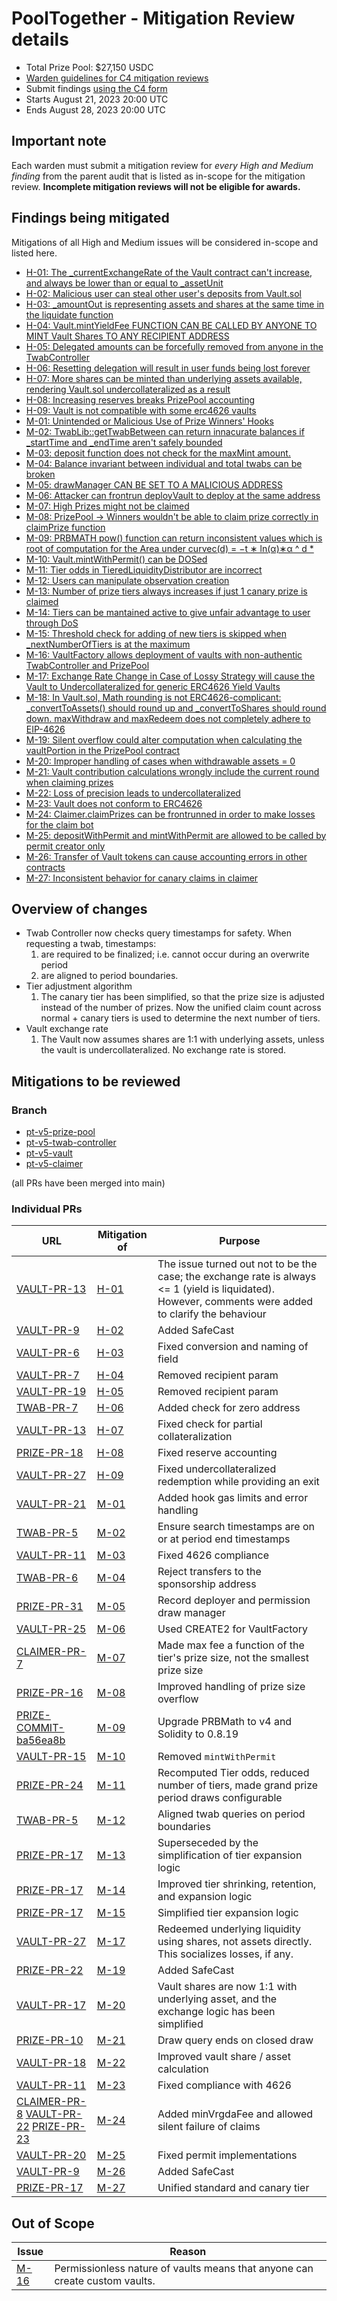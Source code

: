 # PoolTogether - Mitigation Review details
- Total Prize Pool: $27,150 USDC 
- [Warden guidelines for C4 mitigation reviews](https://code4rena.notion.site/Guidelines-for-C4-mitigation-reviews-ed10fc5cfbf640bd8dcec66f38b343c4)
- Submit findings [using the C4 form](https://code4rena.com/contests/2023-08-pooltogether-mitigation-review/submit)
- Starts August 21, 2023 20:00 UTC 
- Ends August 28, 2023 20:00 UTC 

## Important note 

Each warden must submit a mitigation review for *every High and Medium finding* from the parent audit that is listed as in-scope for the mitigation review. **Incomplete mitigation reviews will not be eligible for awards.**

## Findings being mitigated

Mitigations of all High and Medium issues will be considered in-scope and listed here.

- [H-01: The _currentExchangeRate of the Vault contract can't increase, and always be lower than or equal to _assetUnit](https://github.com/code-423n4/2023-07-pooltogether-findings/issues/443)
- [H-02: Malicious user can steal other user's deposits from Vault.sol](https://github.com/code-423n4/2023-07-pooltogether-findings/issues/439)
- [H-03: _amountOut is representing assets and shares at the same time in the liquidate function](https://github.com/code-423n4/2023-07-pooltogether-findings/issues/427)
- [H-04: Vault.mintYieldFee FUNCTION CAN BE CALLED BY ANYONE TO MINT Vault Shares TO ANY RECIPIENT ADDRESS](https://github.com/code-423n4/2023-07-pooltogether-findings/issues/396)
- [H-05: Delegated amounts can be forcefully removed from anyone in the TwabController](https://github.com/code-423n4/2023-07-pooltogether-findings/issues/351)
- [H-06: Resetting delegation will result in user funds being lost forever](https://github.com/code-423n4/2023-07-pooltogether-findings/issues/206)
- [H-07: More shares can be minted than underlying assets available, rendering Vault.sol undercollateralized as a result](https://github.com/code-423n4/2023-07-pooltogether-findings/issues/190)
- [H-08: Increasing reserves breaks PrizePool accounting](https://github.com/code-423n4/2023-07-pooltogether-findings/issues/147)
- [H-09: Vault is not compatible with some erc4626 vaults](https://github.com/code-423n4/2023-07-pooltogether-findings/issues/79)
- [M-01: Unintended or Malicious Use of Prize Winners' Hooks](https://github.com/code-423n4/2023-07-pooltogether-findings/issues/465)
- [M-02: TwabLib::getTwabBetween can return innacurate balances if _startTime and _endTime aren't safely bounded](https://github.com/code-423n4/2023-07-pooltogether-findings/issues/464)
- [M-03: deposit function does not check for the maxMint amount.](https://github.com/code-423n4/2023-07-pooltogether-findings/issues/458)
- [M-04: Balance invariant between individual and total twabs can be broken](https://github.com/code-423n4/2023-07-pooltogether-findings/issues/452)
- [M-05: drawManager CAN BE SET TO A MALICIOUS ADDRESS](https://github.com/code-423n4/2023-07-pooltogether-findings/issues/431)
- [M-06: Attacker can frontrun deployVault to deploy at the same address](https://github.com/code-423n4/2023-07-pooltogether-findings/issues/416)
- [M-07: High Prizes might not be claimed](https://github.com/code-423n4/2023-07-pooltogether-findings/issues/415)
- [M-08: PrizePool -> Winners wouldn't be able to claim prize correctly in claimPrize function](https://github.com/code-423n4/2023-07-pooltogether-findings/issues/399)
- [M-09: PRBMATH pow() function can return inconsistent values which is root of computation for the Area under curvec(d) = −t ∗ ln(α)∗α ^ d *](https://github.com/code-423n4/2023-07-pooltogether-findings/issues/395)
- [M-10: Vault.mintWithPermit() can be DOSed](https://github.com/code-423n4/2023-07-pooltogether-findings/issues/384)
- [M-11: Tier odds in TieredLiquidityDistributor are incorrect](https://github.com/code-423n4/2023-07-pooltogether-findings/issues/352)
- [M-12: Users can manipulate observation creation](https://github.com/code-423n4/2023-07-pooltogether-findings/issues/334)
- [M-13: Number of prize tiers always increases if just 1 canary prize is claimed](https://github.com/code-423n4/2023-07-pooltogether-findings/issues/332)
- [M-14: Tiers can be mantained active to give unfair advantage to user through DoS](https://github.com/code-423n4/2023-07-pooltogether-findings/issues/331)
- [M-15: Threshold check for adding of new tiers is skipped when _nextNumberOfTiers is at the maximum](https://github.com/code-423n4/2023-07-pooltogether-findings/issues/314)
- [M-16: VaultFactory allows deployment of vaults with non-authentic TwabController and PrizePool](https://github.com/code-423n4/2023-07-pooltogether-findings/issues/300)
- [M-17: Exchange Rate Change in Case of Lossy Strategy will cause the Vault to Undercollateralized for generic ERC4626 Yield Vaults](https://github.com/code-423n4/2023-07-pooltogether-findings/issues/256)
- [M-18: In Vault.sol, Math rounding is not ERC4626-complicant: _convertToAssets() should round up and _convertToShares should round down. maxWithdraw and maxRedeem does not completely adhere to EIP-4626](https://github.com/code-423n4/2023-07-pooltogether-findings/issues/250)
- [M-19: Silent overflow could alter computation when calculating the vaultPortion in the PrizePool contract](https://github.com/code-423n4/2023-07-pooltogether-findings/issues/243)
- [M-20: Improper handling of cases when withdrawable assets = 0](https://github.com/code-423n4/2023-07-pooltogether-findings/issues/180)
- [M-21: Vault contribution calculations wrongly include the current round when claiming prizes](https://github.com/code-423n4/2023-07-pooltogether-findings/issues/150)
- [M-22: Loss of precision leads to undercollateralized](https://github.com/code-423n4/2023-07-pooltogether-findings/issues/143)
- [M-23: Vault does not conform to ERC4626](https://github.com/code-423n4/2023-07-pooltogether-findings/issues/129)
- [M-24: Claimer.claimPrizes can be frontrunned in order to make losses for the claim bot](https://github.com/code-423n4/2023-07-pooltogether-findings/issues/115)
- [M-25: depositWithPermit and mintWithPermit are allowed to be called by permit creator only](https://github.com/code-423n4/2023-07-pooltogether-findings/issues/113)
- [M-26: Transfer of Vault tokens can cause accounting errors in other contracts](https://github.com/code-423n4/2023-07-pooltogether-findings/issues/91)
- [M-27: Inconsistent behavior for canary claims in claimer](https://github.com/code-423n4/2023-07-pooltogether-findings/issues/61)

## Overview of changes

- Twab Controller now checks query timestamps for safety. When requesting a twab, timestamps:
    1. are required to be finalized; i.e. cannot occur during an overwrite period
    2. are aligned to period boundaries.
- Tier adjustment algorithm
    1. The canary tier has been simplified, so that the prize size is adjusted instead of the number of prizes. Now the unified claim count across normal + canary tiers is used to determine the next number of tiers.
- Vault exchange rate
    1. The Vault now assumes shares are 1:1 with underlying assets, unless the vault is undercollateralized. No exchange rate is stored.

## Mitigations to be reviewed

### Branch

- [pt-v5-prize-pool](https://github.com/GenerationSoftware/pt-v5-prize-pool)
- [pt-v5-twab-controller](https://github.com/GenerationSoftware/pt-v5-twab-controller)
- [pt-v5-vault](https://github.com/GenerationSoftware/pt-v5-vault)
- [pt-v5-claimer](https://github.com/GenerationSoftware/pt-v5-claimer)

(all PRs have been merged into main)

### Individual PRs

| URL | Mitigation of | Purpose | 
| ----------- | ------------- | ----------- |
| [VAULT-PR-13](https://github.com/GenerationSoftware/pt-v5-vault/pull/13) | [H-01](https://github.com/code-423n4/2023-07-pooltogether-findings/issues/443) | The issue turned out not to be the case; the exchange rate is always <= 1 (yield is liquidated). However, comments were added to clarify the behaviour |
| [VAULT-PR-9](https://github.com/GenerationSoftware/pt-v5-vault/pull/9) | [H-02](https://github.com/code-423n4/2023-07-pooltogether-findings/issues/439) | Added SafeCast |
| [VAULT-PR-6](https://github.com/GenerationSoftware/pt-v5-vault/pull/6) | [H-03](https://github.com/code-423n4/2023-07-pooltogether-findings/issues/427) | Fixed conversion and naming of field |
| [VAULT-PR-7](https://github.com/GenerationSoftware/pt-v5-vault/pull/7)| [H-04](https://github.com/code-423n4/2023-07-pooltogether-findings/issues/396) | Removed recipient param |
| [VAULT-PR-19](https://github.com/GenerationSoftware/pt-v5-vault/pull/19) | [H-05](https://github.com/code-423n4/2023-07-pooltogether-findings/issues/351) | Removed recipient param |
| [TWAB-PR-7](https://github.com/GenerationSoftware/pt-v5-twab-controller/pull/7) | [H-06](https://github.com/code-423n4/2023-07-pooltogether-findings/issues/206) | Added check for zero address |
| [VAULT-PR-13](https://github.com/GenerationSoftware/pt-v5-vault/pull/13) | [H-07](https://github.com/code-423n4/2023-07-pooltogether-findings/issues/190) | Fixed check for partial collateralization |
| [PRIZE-PR-18](https://github.com/GenerationSoftware/pt-v5-prize-pool/pull/18) | [H-08](https://github.com/code-423n4/2023-07-pooltogether-findings/issues/147) | Fixed reserve accounting |
| [VAULT-PR-27](https://github.com/GenerationSoftware/pt-v5-vault/pull/27) | [H-09](https://github.com/code-423n4/2023-07-pooltogether-findings/issues/79) | Fixed undercollateralized redemption while providing an exit |
| [VAULT-PR-21](https://github.com/GenerationSoftware/pt-v5-vault/pull/21) | [M-01](https://github.com/code-423n4/2023-07-pooltogether-findings/issues/465) | Added hook gas limits and error handling |
| [TWAB-PR-5](https://github.com/GenerationSoftware/pt-v5-twab-controller/pull/5) | [M-02](https://github.com/code-423n4/2023-07-pooltogether-findings/issues/464) | Ensure search timestamps are on or at period end timestamps |
| [VAULT-PR-11](https://github.com/GenerationSoftware/pt-v5-vault/pull/11) | [M-03](https://github.com/code-423n4/2023-07-pooltogether-findings/issues/458) | Fixed 4626 compliance |
| [TWAB-PR-6](https://github.com/GenerationSoftware/pt-v5-twab-controller/pull/6) | [M-04](https://github.com/code-423n4/2023-07-pooltogether-findings/issues/452) | Reject transfers to the sponsorship address |
| [PRIZE-PR-31](https://github.com/GenerationSoftware/pt-v5-prize-pool/pull/31) | [M-05](https://github.com/code-423n4/2023-07-pooltogether-findings/issues/431) | Record deployer and permission draw manager |
| [VAULT-PR-25](https://github.com/GenerationSoftware/pt-v5-vault/pull/25) | [M-06](https://github.com/code-423n4/2023-07-pooltogether-findings/issues/416) | Used CREATE2 for VaultFactory |
| [CLAIMER-PR-7](https://github.com/GenerationSoftware/pt-v5-claimer/pull/7) | [M-07](https://github.com/code-423n4/2023-07-pooltogether-findings/issues/415) | Made max fee a function of the tier's prize size, not the smallest prize size |
| [PRIZE-PR-16](https://github.com/GenerationSoftware/pt-v5-prize-pool/pull/16) | [M-08](https://github.com/code-423n4/2023-07-pooltogether-findings/issues/399) | Improved handling of prize size overflow |
| [PRIZE-COMMIT-ba56ea8b](https://github.com/GenerationSoftware/pt-v5-prize-pool/commit/ba56ea8bac3bce06f1e08ae071a19954dd720b1f) | [M-09](https://github.com/code-423n4/2023-07-pooltogether-findings/issues/395) | Upgrade PRBMath to v4 and Solidity to 0.8.19 |
| [VAULT-PR-15](https://github.com/GenerationSoftware/pt-v5-vault/pull/15) | [M-10](https://github.com/code-423n4/2023-07-pooltogether-findings/issues/384) | Removed `mintWithPermit` |
| [PRIZE-PR-24](https://github.com/GenerationSoftware/pt-v5-prize-pool/pull/24) | [M-11](https://github.com/code-423n4/2023-07-pooltogether-findings/issues/352) | Recomputed Tier odds, reduced number of tiers, made grand prize period draws configurable |
| [TWAB-PR-5](https://github.com/GenerationSoftware/pt-v5-twab-controller/pull/5) | [M-12](https://github.com/code-423n4/2023-07-pooltogether-findings/issues/334) | Aligned twab queries on period boundaries |
| [PRIZE-PR-17](https://github.com/GenerationSoftware/pt-v5-prize-pool/pull/17) | [M-13](https://github.com/code-423n4/2023-07-pooltogether-findings/issues/332) | Superseceded by the simplification of tier expansion logic |
| [PRIZE-PR-17](https://github.com/GenerationSoftware/pt-v5-prize-pool/pull/17) | [M-14](https://github.com/code-423n4/2023-07-pooltogether-findings/issues/331) | Improved tier shrinking, retention, and expansion logic |
| [PRIZE-PR-17](https://github.com/GenerationSoftware/pt-v5-prize-pool/pull/17) | [M-15](https://github.com/code-423n4/2023-07-pooltogether-findings/issues/314) | Simplified tier expansion logic |
| [VAULT-PR-27](https://github.com/GenerationSoftware/pt-v5-vault/pull/27) | [M-17](https://github.com/code-423n4/2023-07-pooltogether-findings/issues/256) | Redeemed underlying liquidity using shares, not assets directly. This socializes losses, if any. |
| [PRIZE-PR-22](https://github.com/GenerationSoftware/pt-v5-prize-pool/pull/22) | [M-19](https://github.com/code-423n4/2023-07-pooltogether-findings/issues/243) | Added SafeCast |
| [VAULT-PR-17](https://github.com/GenerationSoftware/pt-v5-vault/pull/18) | [M-20](https://github.com/code-423n4/2023-07-pooltogether-findings/issues/180) | Vault shares are now 1:1 with underlying asset, and the exchange logic has been simplified |
| [PRIZE-PR-10](https://github.com/GenerationSoftware/pt-v5-prize-pool/pull/10) | [M-21](https://github.com/code-423n4/2023-07-pooltogether-findings/issues/150) | Draw query ends on closed draw |
| [VAULT-PR-18](https://github.com/GenerationSoftware/pt-v5-vault/pull/18) | [M-22](https://github.com/code-423n4/2023-07-pooltogether-findings/issues/143) | Improved vault share / asset calculation |
| [VAULT-PR-11](https://github.com/GenerationSoftware/pt-v5-vault/pull/11) | [M-23](https://github.com/code-423n4/2023-07-pooltogether-findings/issues/129) | Fixed compliance with 4626 |
| [CLAIMER-PR-8](https://github.com/GenerationSoftware/pt-v5-claimer/pull/8) [VAULT-PR-22](https://github.com/GenerationSoftware/pt-v5-vault/pull/22) [PRIZE-PR-23](https://github.com/GenerationSoftware/pt-v5-prize-pool/pull/23) | [M-24](https://github.com/code-423n4/2023-07-pooltogether-findings/issues/115) | Added minVrgdaFee and allowed silent failure of claims |
| [VAULT-PR-20](https://github.com/GenerationSoftware/pt-v5-vault/pull/20) | [M-25](https://github.com/code-423n4/2023-07-pooltogether-findings/issues/113) | Fixed permit implementations |
| [VAULT-PR-9](https://github.com/GenerationSoftware/pt-v5-vault/pull/9) | [M-26](https://github.com/code-423n4/2023-07-pooltogether-findings/issues/91) | Added SafeCast |
| [PRIZE-PR-17](https://github.com/GenerationSoftware/pt-v5-prize-pool/pull/17) | [M-27](https://github.com/code-423n4/2023-07-pooltogether-findings/issues/61) | Unified standard and canary tier |

## Out of Scope

| Issue | Reason |
| ----- | ------ |
| [M-16](https://github.com/code-423n4/2023-07-pooltogether-findings/issues/300) | Permissionless nature of vaults means that anyone can create custom vaults. |
